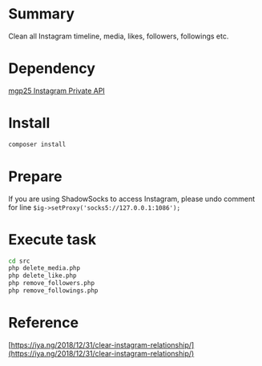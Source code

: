 # Summary

Clean all Instagram timeline, media, likes, followers, followings etc.

# Dependency

[mgp25 Instagram Private API](https://github.com/mgp25/Instagram-API)

# Install

```bash
composer install
```

# Prepare

If you are using ShadowSocks to access Instagram, please undo comment for line ```$ig->setProxy('socks5://127.0.0.1:1086');```

# Execute task

```bash
cd src
php delete_media.php
php delete_like.php
php remove_followers.php
php remove_followings.php
```

# Reference

[https://iya.ng/2018/12/31/clear-instagram-relationship/](https://iya.ng/2018/12/31/clear-instagram-relationship/)
